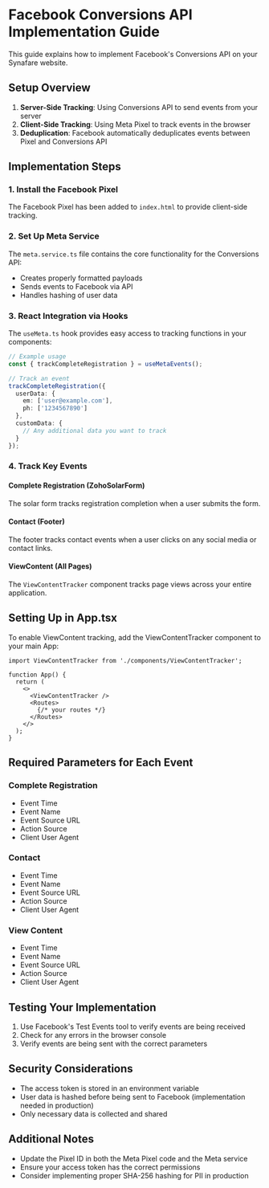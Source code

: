 # Facebook Conversions API Implementation Guide

This guide explains how to implement Facebook's Conversions API on your Synafare website.

## Setup Overview

1. **Server-Side Tracking**: Using Conversions API to send events from your server
2. **Client-Side Tracking**: Using Meta Pixel to track events in the browser
3. **Deduplication**: Facebook automatically deduplicates events between Pixel and Conversions API

## Implementation Steps

### 1. Install the Facebook Pixel

The Facebook Pixel has been added to `index.html` to provide client-side tracking.

### 2. Set Up Meta Service

The `meta.service.ts` file contains the core functionality for the Conversions API:

- Creates properly formatted payloads
- Sends events to Facebook via API
- Handles hashing of user data

### 3. React Integration via Hooks

The `useMeta.ts` hook provides easy access to tracking functions in your components:

```typescript
// Example usage
const { trackCompleteRegistration } = useMetaEvents();

// Track an event
trackCompleteRegistration({
  userData: {
    em: ['user@example.com'],
    ph: ['1234567890']
  },
  customData: {
    // Any additional data you want to track
  }
});
```

### 4. Track Key Events

#### Complete Registration (ZohoSolarForm)

The solar form tracks registration completion when a user submits the form.

#### Contact (Footer)

The footer tracks contact events when a user clicks on any social media or contact links.

#### ViewContent (All Pages)

The `ViewContentTracker` component tracks page views across your entire application.

## Setting Up in App.tsx

To enable ViewContent tracking, add the ViewContentTracker component to your main App:

```tsx
import ViewContentTracker from './components/ViewContentTracker';

function App() {
  return (
    <>
      <ViewContentTracker />
      <Routes>
        {/* your routes */}
      </Routes>
    </>
  );
}
```

## Required Parameters for Each Event

### Complete Registration
- Event Time
- Event Name
- Event Source URL
- Action Source
- Client User Agent

### Contact
- Event Time
- Event Name
- Event Source URL
- Action Source
- Client User Agent

### View Content
- Event Time
- Event Name
- Event Source URL
- Action Source
- Client User Agent

## Testing Your Implementation

1. Use Facebook's Test Events tool to verify events are being received
2. Check for any errors in the browser console
3. Verify events are being sent with the correct parameters

## Security Considerations

- The access token is stored in an environment variable
- User data is hashed before being sent to Facebook (implementation needed in production)
- Only necessary data is collected and shared

## Additional Notes

- Update the Pixel ID in both the Meta Pixel code and the Meta service
- Ensure your access token has the correct permissions
- Consider implementing proper SHA-256 hashing for PII in production